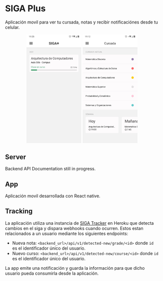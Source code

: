 # SIGA Plus

Aplicación movil para ver tu cursada, notas y recibir notificaciónes desde tu celular.

<p align="middle">
<img  width="180" src="https://github.com/nicomigueles/siga-plus/blob/master/assets/home_screen.jpg">
<img  width="180" src="https://github.com/nicomigueles/siga-plus/blob/master/assets/cursada_screen.jpg">
</p>

## Server

Backend API Documentation still in progress.

## App

Aplicación movil desarrollada con React native.

## Tracking

La aplicación utiliza una instancia de [SIGA Tracker](https://github.com/NicoMigueles/siga-tracker) en Heroku que detecta cambios en el siga y dispara webhooks cuando ocurren. Estos estan relacionados a un usuario mediante los siguientes endpoints:

- Nueva nota: `<backend_url>/api/v1/detected-new/grade/<id>` donde `id` es el identificador único del usuario.
- Nuevo curso: `<backend_url>/api/v1/detected-new/course/<id>` donde `id` es el identificador único del usuario.

La app emite una notificación y guarda la información para que dicho usuario pueda consumirla desde la aplicación.
